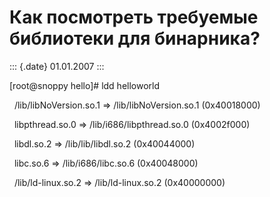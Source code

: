 Как посмотреть требуемые библиотеки для бинарника?
==================================================

::: {.date}
01.01.2007
:::

\[root\@snoppy hello\]\# ldd helloworld

  /lib/libNoVersion.so.1 =\> /lib/libNoVersion.so.1 (0x40018000)

  libpthread.so.0 =\> /lib/i686/libpthread.so.0 (0x4002f000)

  libdl.so.2 =\> /lib/lib/libdl.so.2 (0x40044000)

  libc.so.6 =\> /lib/i686/libc.so.6 (0x40048000)

  /lib/ld-linux.so.2 =\> /lib/ld-linux.so.2 (0x40000000)
